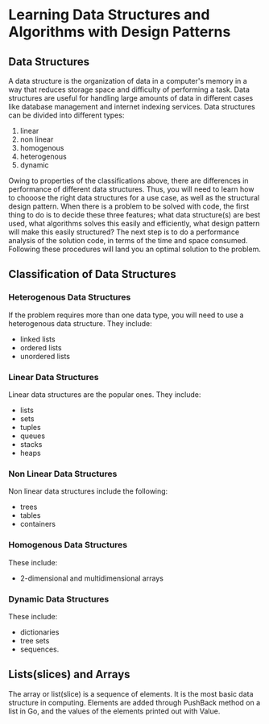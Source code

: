 # Learning Data Structures and Algorithms with Design Patterns

## Data Structures
A data structure is the organization of data in a computer's memory in a way that reduces storage space and difficulty of performing a task.
Data structures are useful for handling large amounts of data in different cases like database management and internet indexing services.
Data structures can be divided into different types:
1. linear
2. non linear
3. homogenous
4. heterogenous
5. dynamic

Owing to properties of the classifications above, there are differences in performance of different data structures. Thus, you will 
need to learn how to chooose the right data structures for a use case, as well as the structural design pattern.
When there is a problem to be solved with code, the first thing to do is to decide these three features; what data structure(s) are best used, what algorithms solves this easily and efficiently, what design pattern will make this easily structured? The next step is to do
a performance analysis of the solution code, in terms of the time and space consumed. Following these procedures will land you an optimal 
solution to the problem.

## Classification of Data Structures
### Heterogenous Data Structures
If the problem requires more than one data type, you will need to use a heterogenous data structure. They include:
- linked lists
- ordered lists
- unordered lists

### Linear Data Structures
Linear data structures are the popular ones. They include:
- lists
- sets
- tuples
- queues
- stacks
- heaps

### Non Linear Data Structures
Non linear data structures include the following:
- trees
- tables
- containers

### Homogenous Data Structures
These include:
- 2-dimensional and multidimensional arrays

### Dynamic Data Structures
These include:
- dictionaries
- tree sets
- sequences.

## Lists(slices) and Arrays
The array or list(slice) is a sequence of elements. It is the most basic data structure in computing. Elements are added through PushBack method on a list in Go, and the values of the elements printed out with Value.